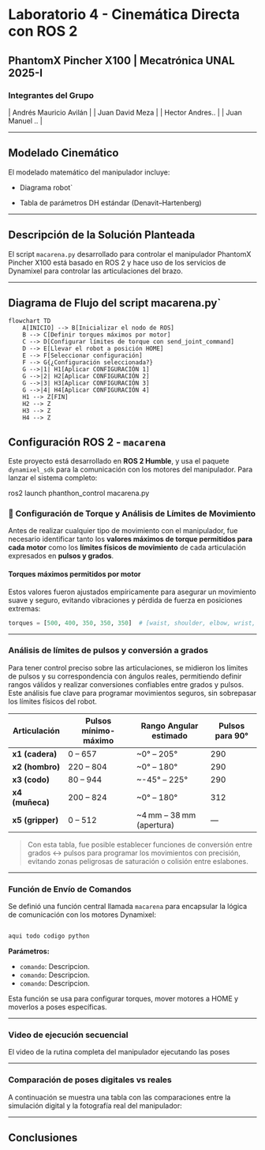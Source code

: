# Laboratorio 4 - Cinemática Directa con ROS 2
## PhantomX Pincher X100 | Mecatrónica UNAL 2025-I

### Integrantes del Grupo


| Andrés Mauricio Avilán |
| Juan David Meza |
| Hector Andres.. |
| Juan Manuel .. |

---

## Modelado Cinemático

El modelado matemático del manipulador incluye:

- Diagrama robot`



- Tabla de parámetros DH estándar (Denavit–Hartenberg)

---

## Descripción de la Solución Planteada

El script `macarena.py` desarrollado para controlar el manipulador PhantomX Pincher X100 está basado en ROS 2 y hace uso de los servicios de Dynamixel para controlar las articulaciones del brazo.

---

## Diagrama de Flujo del script macarena.py`

```mermaid
flowchart TD
    A[INICIO] --> B[Inicializar el nodo de ROS]
    B --> C[Definir torques máximos por motor]
    C --> D[Configurar límites de torque con send_joint_command]
    D --> E[Llevar el robot a posición HOME]
    E --> F[Seleccionar configuración]
    F --> G{¿Configuración seleccionada?}
    G -->|1| H1[Aplicar CONFIGURACIÓN 1]
    G -->|2| H2[Aplicar CONFIGURACIÓN 2]
    G -->|3| H3[Aplicar CONFIGURACIÓN 3]
    G -->|4| H4[Aplicar CONFIGURACIÓN 4]
    H1 --> Z[FIN]
    H2 --> Z
    H3 --> Z
    H4 --> Z
```

## Configuración ROS 2 - `macarena`

Este proyecto está desarrollado en **ROS 2 Humble**, y usa el paquete `dynamixel_sdk` para la comunicación con los motores del manipulador.
Para lanzar el sistema completo:

ros2 launch phanthon_control macarena.py


### 🔧 Configuración de Torque y Análisis de Límites de Movimiento

Antes de realizar cualquier tipo de movimiento con el manipulador, fue necesario identificar tanto los **valores máximos de torque permitidos para cada motor** como los **límites físicos de movimiento** de cada articulación expresados en **pulsos y grados**.

#### Torques máximos permitidos por motor

Estos valores fueron ajustados empíricamente para asegurar un movimiento suave y seguro, evitando vibraciones y pérdida de fuerza en posiciones extremas:

```python
torques = [500, 400, 350, 350, 350]  # [waist, shoulder, elbow, wrist, gripper]
```

---

### Análisis de límites de pulsos y conversión a grados

Para tener control preciso sobre las articulaciones, se midieron los límites de pulsos y su correspondencia con ángulos reales, permitiendo definir rangos válidos y realizar conversiones confiables entre grados y pulsos. Este análisis fue clave para programar movimientos seguros, sin sobrepasar los límites físicos del robot.

| Articulación  | Pulsos mínimo-máximo | Rango Angular estimado | Pulsos para 90° |
|---------------|----------------------|-------------------------|------------------|
| **x1 (cadera)**   | 0 – 657               | ~0° – 205°               | 290              |
| **x2 (hombro)**   | 220 – 804             | ~0° – 180°               | 290              |
| **x3 (codo)**     | 80 – 944              | ~-45° – 225°             | 290              |
| **x4 (muñeca)**   | 200 – 824             | ~0° – 180°               | 312              |
| **x5 (gripper)**  | 0 – 512               | ~4 mm – 38 mm (apertura) | —                |

> Con esta tabla, fue posible establecer funciones de conversión entre grados ↔ pulsos para programar los movimientos con precisión, evitando zonas peligrosas de saturación o colisión entre eslabones.

---

### Función de Envío de Comandos

Se definió una función central llamada `macarena` para encapsular la lógica de comunicación con los motores Dynamixel:

```python

aqui todo codigo python

```

**Parámetros:**

- `comando`: Descripcion.
- `comando`: Descripcion.
- `comando`: Descripcion.

Esta función se usa para configurar torques, mover motores a HOME y moverlos a poses específicas.

---

### Video de ejecución secuencial

El video de la rutina completa del manipulador ejecutando las poses


---

### Comparación de poses digitales vs reales

A continuación se muestra una tabla con las comparaciones entre la simulación digital y la fotografía real del manipulador:



---

## Conclusiones


